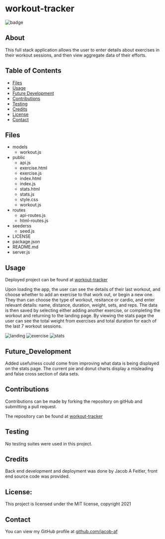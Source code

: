 # workout-tracker

![badge](https://img.shields.io/badge/license-MIT-brightgreen)

## About

This full stack application allows the user to enter details about exercises in their workout sessions, and then view aggregate data of their efforts.

## Table of Contents

- [Files](#Files)
- [Usage](#Usage)
- [Future Development](#Future_Development)
- [Contributions](#Contributions)
- [Testing](#Testing)
- [Credits](#Credits)
- [License](#License)
- [Contact](#Contact)

## Files

- models
  - workout.js
- public
  - api.js
  - exercise.html
  - exercise.js
  - index.html
  - index.js
  - stats.html
  - stats.js
  - style.css
  - workout.js
- routes
  - api-routes.js
  - html-routes.js
- seederss
  - seed.js
- LICENSE
- package.json
- README.md
- server.js

## Usage

Deployed project can be found at [workout-tracker](https://w0rk0ut-tr4cker.herokuapp.com/)

Upon loading the app, the user can see the details of their last workout, and choose whether to add an exercise to that work out, or begin a new one. They than can choose the type of workout, resitance or cardio, and enter relevant details: name, distance, duration, weight, sets, and reps. The data is then saved by selecting either adding another exercise, or completing the workout and returning to the landing page. By viewing the stats page the user can see the total weight from exercises and total duration for each of the last 7 workout sessions.

![landing](./public/assets/landing.png)
![exercise](./public/assets/exercise.png)
![stats](./public/assets/stats.png)

## Future_Development

Added usefulness could come from improving what data is being displayed on the stats page. The current pie and donut charts display a misleading and false cross section of data sets.

## Contributions

Contributions can be made by forking the repository on gitHub and submitting a pull request.

The repository can be found at [workout-tracker](https://github.com/jacob-af/workout-tracker)

## Testing

No testing suites were used in this project.

## Credits

Back end development and deployment was done by Jacob A Feitler, front end source code was provided.

## License:

This project is licensed under the MIT license, copyright 2021

## Contact

You can view my GitHub profile at [github.com/jacob-af](https://github.com/jacob-af)
